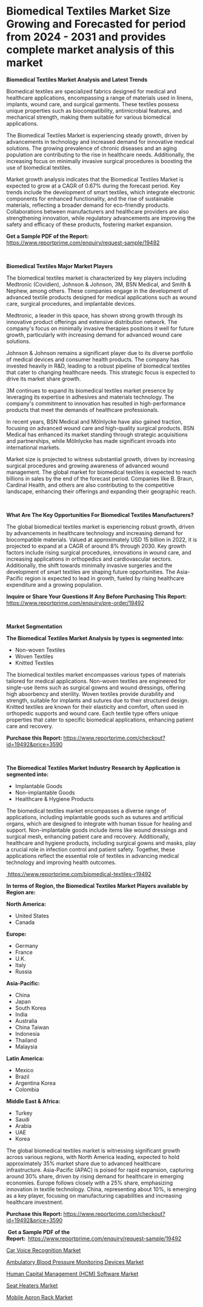 <p><h1>Biomedical Textiles Market Size Growing and Forecasted for period from 2024 - 2031 and provides complete market analysis of this market</h1></p><p><strong>Biomedical Textiles Market Analysis and Latest Trends</strong></p>
<p><p>Biomedical textiles are specialized fabrics designed for medical and healthcare applications, encompassing a range of materials used in linens, implants, wound care, and surgical garments. These textiles possess unique properties such as biocompatibility, antimicrobial features, and mechanical strength, making them suitable for various biomedical applications.</p><p>The Biomedical Textiles Market is experiencing steady growth, driven by advancements in technology and increased demand for innovative medical solutions. The growing prevalence of chronic diseases and an aging population are contributing to the rise in healthcare needs. Additionally, the increasing focus on minimally invasive surgical procedures is boosting the use of biomedical textiles.</p><p>Market growth analysis indicates that the Biomedical Textiles Market is expected to grow at a CAGR of 0.67% during the forecast period. Key trends include the development of smart textiles, which integrate electronic components for enhanced functionality, and the rise of sustainable materials, reflecting a broader demand for eco-friendly products. Collaborations between manufacturers and healthcare providers are also strengthening innovation, while regulatory advancements are improving the safety and efficacy of these products, fostering market expansion.</p></p>
<p><strong>Get a Sample PDF of the Report:&nbsp;</strong> <a href="https://www.reportprime.com/enquiry/request-sample/19492?utm_campaign=102&utm_medium=2&utm_source=Github&utm_content=ia&utm_term=28112024&utm_id=biomedical-textiles">https://www.reportprime.com/enquiry/request-sample/19492</a></p>
<p>&nbsp;</p>
<p><strong>Biomedical Textiles Major Market Players</strong></p>
<p><p>The biomedical textiles market is characterized by key players including Medtronic (Covidien), Johnson & Johnson, 3M, BSN Medical, and Smith & Nephew, among others. These companies engage in the development of advanced textile products designed for medical applications such as wound care, surgical procedures, and implantable devices.</p><p>Medtronic, a leader in this space, has shown strong growth through its innovative product offerings and extensive distribution network. The company's focus on minimally invasive therapies positions it well for future growth, particularly with increasing demand for advanced wound care solutions.</p><p>Johnson & Johnson remains a significant player due to its diverse portfolio of medical devices and consumer health products. The company has invested heavily in R&D, leading to a robust pipeline of biomedical textiles that cater to changing healthcare needs. This strategic focus is expected to drive its market share growth.</p><p>3M continues to expand its biomedical textiles market presence by leveraging its expertise in adhesives and materials technology. The company's commitment to innovation has resulted in high-performance products that meet the demands of healthcare professionals.</p><p>In recent years, BSN Medical and Mölnlycke have also gained traction, focusing on advanced wound care and high-quality surgical products. BSN Medical has enhanced its market standing through strategic acquisitions and partnerships, while Mölnlycke has made significant inroads into international markets.</p><p>Market size is projected to witness substantial growth, driven by increasing surgical procedures and growing awareness of advanced wound management. The global market for biomedical textiles is expected to reach billions in sales by the end of the forecast period. Companies like B. Braun, Cardinal Health, and others are also contributing to the competitive landscape, enhancing their offerings and expanding their geographic reach.</p></p>
<p>&nbsp;</p>
<p><strong>What Are The Key Opportunities For Biomedical Textiles Manufacturers?</strong></p>
<p><p>The global biomedical textiles market is experiencing robust growth, driven by advancements in healthcare technology and increasing demand for biocompatible materials. Valued at approximately USD 15 billion in 2022, it is projected to expand at a CAGR of around 8% through 2030. Key growth factors include rising surgical procedures, innovations in wound care, and increasing applications in orthopedics and cardiovascular sectors. Additionally, the shift towards minimally invasive surgeries and the development of smart textiles are shaping future opportunities. The Asia-Pacific region is expected to lead in growth, fueled by rising healthcare expenditure and a growing population.</p></p>
<p><strong>Inquire or Share Your Questions If Any Before Purchasing This Report:</strong> <a href="https://www.reportprime.com/enquiry/pre-order/19492?utm_campaign=102&utm_medium=2&utm_source=Github&utm_content=ia&utm_term=28112024&utm_id=biomedical-textiles">https://www.reportprime.com/enquiry/pre-order/19492</a></p>
<p>&nbsp;</p>
<p><strong>Market Segmentation</strong></p>
<p><strong>The Biomedical Textiles Market Analysis by types is segmented into:</strong></p>
<p><ul><li>Non-woven Textiles</li><li>Woven Textiles</li><li>Knitted Textiles</li></ul></p>
<p><p>The biomedical textiles market encompasses various types of materials tailored for medical applications. Non-woven textiles are engineered for single-use items such as surgical gowns and wound dressings, offering high absorbency and sterility. Woven textiles provide durability and strength, suitable for implants and sutures due to their structured design. Knitted textiles are known for their elasticity and comfort, often used in orthopedic supports and wound care. Each textile type offers unique properties that cater to specific biomedical applications, enhancing patient care and recovery.</p></p>
<p><strong>Purchase this Report:&nbsp;</strong><a href="https://www.reportprime.com/checkout?id=19492&price=3590&utm_campaign=102&utm_medium=2&utm_source=Github&utm_content=ia&utm_term=28112024&utm_id=biomedical-textiles">https://www.reportprime.com/checkout?id=19492&price=3590</a></p>
<p>&nbsp;</p>
<p><strong>The Biomedical Textiles Market Industry Research by Application is segmented into:</strong></p>
<p><ul><li>Implantable Goods</li><li>Non-implantable Goods</li><li>Healthcare & Hygiene Products</li></ul></p>
<p><p>The biomedical textiles market encompasses a diverse range of applications, including implantable goods such as sutures and artificial organs, which are designed to integrate with human tissue for healing and support. Non-implantable goods include items like wound dressings and surgical mesh, enhancing patient care and recovery. Additionally, healthcare and hygiene products, including surgical gowns and masks, play a crucial role in infection control and patient safety. Together, these applications reflect the essential role of textiles in advancing medical technology and improving health outcomes.</p></p>
<p><a href="https://www.reportprime.com/biomedical-textiles-r19492?utm_campaign=102&utm_medium=2&utm_source=Github&utm_content=ia&utm_term=28112024&utm_id=biomedical-textiles">&nbsp;https://www.reportprime.com/biomedical-textiles-r19492</a></p>
<p><strong>In terms of Region, the Biomedical Textiles Market Players available by Region are:</strong></p>
<p>
    <p> <strong> North America: </strong>
        <ul>
            <li>United States</li>
            <li>Canada</li>
        </ul>
        </p> 
    <p> <strong> Europe: </strong>
        <ul>
            <li>Germany</li>
            <li>France</li>
            <li>U.K.</li>
            <li>Italy</li>
            <li>Russia</li>
        </ul>
        </p> 
    <p> <strong> Asia-Pacific: </strong>
        <ul>
            <li>China</li>
            <li>Japan</li>
            <li>South Korea</li>
            <li>India</li>
            <li>Australia</li>
            <li>China Taiwan</li>
            <li>Indonesia</li>
            <li>Thailand</li>
            <li>Malaysia</li>
        </ul>
        </p> 
    <p> <strong> Latin America: </strong>
        <ul>
            <li>Mexico</li>
            <li>Brazil</li>
            <li>Argentina Korea</li>
            <li>Colombia</li>
        </ul>
        </p> 
    <p> <strong> Middle East & Africa: </strong>
        <ul>
            <li>Turkey</li>
            <li>Saudi</li>
            <li>Arabia</li>
            <li>UAE</li>
            <li>Korea</li>
        </ul>
    </p>
    </p>
<p><p>The global biomedical textiles market is witnessing significant growth across various regions, with North America leading, expected to hold approximately 35% market share due to advanced healthcare infrastructure. Asia-Pacific (APAC) is poised for rapid expansion, capturing around 30% share, driven by rising demand for healthcare in emerging economies. Europe follows closely with a 25% share, emphasizing innovation in textile technology. China, representing about 10%, is emerging as a key player, focusing on manufacturing capabilities and increasing healthcare investment.</p></p>
<p><strong>Purchase this Report: </strong><a href="https://www.reportprime.com/checkout?id=19492&price=3590&utm_campaign=102&utm_medium=2&utm_source=Github&utm_content=ia&utm_term=28112024&utm_id=biomedical-textiles">https://www.reportprime.com/checkout?id=19492&price=3590</a></p>
<p>&nbsp;<strong>Get a Sample PDF of the Report:&nbsp;&nbsp;</strong><a href="https://www.reportprime.com/enquiry/request-sample/19492?utm_campaign=102&utm_medium=2&utm_source=Github&utm_content=ia&utm_term=28112024&utm_id=biomedical-textiles">https://www.reportprime.com/enquiry/request-sample/19492</a></p>
<p><strong></strong></p>
<p><p><a href="https://www.linkedin.com/pulse/car-voice-recognition-market-growth-study-examines-trajectory-7fctf?utm_campaign=102&utm_medium=2&utm_source=Github&utm_content=ia&utm_term=28112024&utm_id=biomedical-textiles">Car Voice Recognition Market</a></p><p><a href="https://github.com/FlorianWolf90/Market-Research-Report-List-1/blob/main/ambulatory-blood-pressure-monitoring-devices-market.md?utm_campaign=102&utm_medium=2&utm_source=Github&utm_content=ia&utm_term=28112024&utm_id=biomedical-textiles">Ambulatory Blood Pressure Monitoring Devices Market</a></p><p><a href="https://issuu.com/reportprime-2/docs/human-capital-management-hcm-softwa_09e8efcff2201f?utm_campaign=102&utm_medium=2&utm_source=Github&utm_content=ia&utm_term=28112024&utm_id=biomedical-textiles">Human Capital Management (HCM) Software Market</a></p><p><a href="https://www.linkedin.com/pulse/comprehensive-analysis-seat-heaters-market-projected-cagr-6uxtf?utm_campaign=102&utm_medium=2&utm_source=Github&utm_content=ia&utm_term=28112024&utm_id=biomedical-textiles">Seat Heaters Market</a></p><p><a href="https://github.com/NargisHussain75/Market-Research-Report-List-1/blob/main/mobile-apron-rack-market.md?utm_campaign=102&utm_medium=2&utm_source=Github&utm_content=ia&utm_term=28112024&utm_id=biomedical-textiles">Mobile Apron Rack Market</a></p></p>